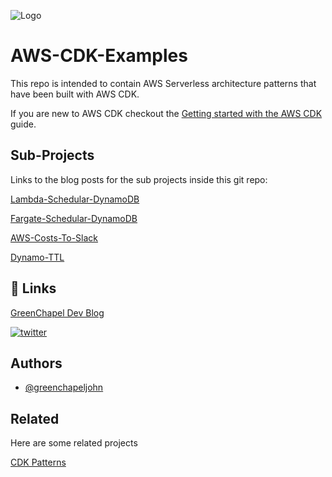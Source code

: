 
![Logo](https://greenchapeldev.files.wordpress.com/2021/08/cropped-cropped-cropped-greenchapeldev-logos_black-1.png)


# AWS-CDK-Examples

This repo is intended to contain AWS Serverless architecture patterns that have been built with AWS CDK.

If you are new to AWS CDK checkout the 
[Getting started with the AWS CDK](https://docs.aws.amazon.com/cdk/v2/guide/getting_started.html)
guide.

## Sub-Projects
Links to the blog posts for the sub projects inside this git repo:

[Lambda-Schedular-DynamoDB](https://greenchapel.dev/2022/08/19/aws-cdk-lambda-scheduler-write-to-dynamodb/)

[Fargate-Schedular-DynamoDB](https://greenchapel.dev/2022/02/18/aws-cdk-fargate-schedular-write-to-dynamodb/)

[AWS-Costs-To-Slack](https://greenchapel.dev/2022/08/23/aws-cdk-costs-to-slack/)

[Dynamo-TTL](https://greenchapel.dev/2022/08/28/catch-dynamodb-ttl-delete-item-event/)


## 🔗 Links
[GreenChapel Dev Blog](https://greenchapel.dev)

[![twitter](https://img.shields.io/badge/twitter-1DA1F2?style=for-the-badge&logo=twitter&logoColor=white)](https://twitter.com/JohnGreenDev)


## Authors

- [@greenchapeljohn](https://github.com/greenchapeljohn)


## Related

Here are some related projects

[CDK Patterns](https://github.com/cdk-patterns/serverless)

